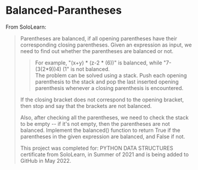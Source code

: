 # Balanced-Parantheses

From SoloLearn:
>Parentheses are balanced, if all opening parentheses have their corresponding closing parentheses.  Given an expression as input, we need to find out whether the parentheses are balanced or not.
>>For example, "(x+y) * (z-2 * (6))" is balanced, while "7-(3(2*9))4) (1" is not balanced.  
>The problem can be solved using a stack.  Push each opening parenthesis to the stack and pop the last inserted opening parenthesis whenever a closing parenthesis is encountered.  
>
>If the closing bracket does not correspond to the opening bracket, then stop and say that the brackets are not balanced.
>
>Also, after checking all the parentheses, we need to check the stack to be empty -- if it's not empty, then the parentheses are not balanced.   Implement the balanced() function to return True if the parentheses in the given expression are balanced, and False if not.
>
>
>This project was completed for: PYTHON DATA STRUCTURES certificate from SoloLearn, in Summer of 2021 and is being added to GitHub in May 2022.
